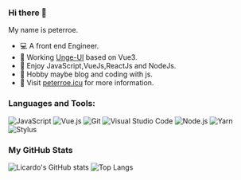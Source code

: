### Hi there 👋

My name is peterroe.

* 💻 A front end Engineer.
* 🥉 Working [Unge-UI](https://github.com/peterroe/Unge-UI) based on Vue3.
* 🦄 Enjoy JavaScript,VueJs,ReactJs and NodeJs.
* 🍉 Hobby maybe blog and coding with js.
* 💨 Visit [peterroe.icu](https://peterroe.icu) for more information.

### Languages and Tools:

![JavaScript](https://img.shields.io/badge/JavaScript-F7DF1E?style=flat-square&logo=JavaScript&logoColor=white)
![Vue.js](https://img.shields.io/badge/Vue.js-4FC08D?style=flat-square&logo=Vue.js&logoColor=white)
![Git](https://img.shields.io/badge/Git-F05032?style=flat-square&logo=Git&logoColor=white)
![Visual Studio Code](https://img.shields.io/badge/Visual_Studio_Code-007ACC?style=flat-square&logo=Visual-Studio-Code&logoColor=white)
![Node.js](https://img.shields.io/badge/Node.js-339933?style=flat-square&logo=Node.js&logoColor=white)
![Yarn](https://img.shields.io/badge/Yarn-2C8EBB?style=flat-square&logo=Yarn&logoColor=white)
![Stylus](https://img.shields.io/badge/Stylus-61DAFB?style=flat-square&logo=Stylus&logoColor=white)

### My GitHub Stats

![Licardo's GitHub stats](https://github-readme-stats.vercel.app/api?username=peterroe&show_icons=true)
![Top Langs](https://github-readme-stats.vercel.app/api/top-langs/?username=peterroe&layout=compact)
